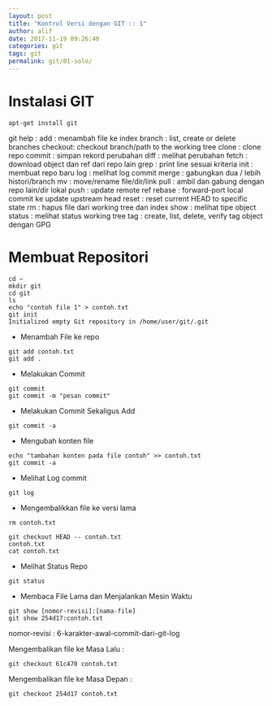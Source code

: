 ```yaml
---
layout: post
title: "Kontrol Versi dengan GIT :: 1"
author: alif
date: 2017-11-19 09:26:40
categories: git
tags: git
permalink: git/01-solo/
---
```



# Instalasi GIT

```
apt-get install git
```


git help :
add 	: menambah file ke index
branch 	: list, create or delete branches
checkout: checkout branch/path to the working tree
clone 	: clone repo
commit 	: simpan rekord perubahan
diff 	: melihat perubahan
fetch 	: download object dan ref dari repo lain
grep 	: print line sesuai kriteria
init 	: membuat repo baru
log 	: melihat log commit
merge 	: gabungkan dua / lebih histori/branch
mv 		: move/rename file/dir/link
pull 	: ambil dan gabung dengan repo lain/dir lokal
push 	: update remote ref
rebase 	: forward-port local commit ke update upstream head
reset	: reset current HEAD to specific state
rm 		: hapus file dari working tree dan index
show 	: melihat tipe object
status 	: melihat status working tree
tag 	: create, list, delete, verify tag object dengan GPG


# Membuat Repositori

```
cd ~
mkdir git
cd git
ls
echo "contoh file 1" > contoh.txt
git init
Initialized empty Git repository in /home/user/git/.git
```

- Menambah File ke repo

```
git add contoh.txt
git add .
```

- Melakukan Commit

```
git commit
git commit -m "pesan commit"
```

- Melakukan Commit Sekaligus Add

```
git commit -a
```

- Mengubah konten file

```
echo "tambahan konten pada file contoh" >> contoh.txt
git commit -a
```

- Melihat Log commit

```
git log
```


- Mengembalikkan file ke versi lama

```
rm contoh.txt
```

```
git checkout HEAD -- contoh.txt
contoh.txt
cat contoh.txt
```

- Melihat Status Repo

```
git status
```

- Membaca File Lama dan Menjalankan Mesin Waktu

```
git show [nomor-revisi]:[nama-file]
git show 254d17:contoh.txt
```

nomor-revisi : 6-karakter-awal-commit-dari-git-log

Mengembalikan file ke Masa Lalu :

```
git checkout 61c470 contoh.txt
```

Mengembalikan file ke Masa Depan :

```
git checkout 254d17 contoh.txt
```

